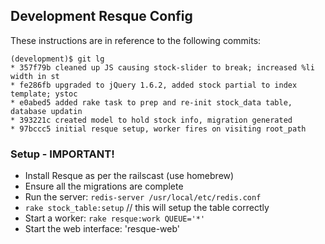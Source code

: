 ## Development Resque Config

These instructions are in reference to the following commits:

    (development)$ git lg
    * 357f79b cleaned up JS causing stock-slider to break; increased %li width in st
    * fe286fb upgraded to jQuery 1.6.2, added stock partial to index template; ystoc
    * e0abed5 added rake task to prep and re-init stock_data table, database updatin
    * 393221c created model to hold stock info, migration generated
    * 97bccc5 initial resque setup, worker fires on visiting root_path

### Setup - IMPORTANT!

* Install Resque as per the railscast (use homebrew)
* Ensure all the migrations are complete
* Run the server: `redis-server /usr/local/etc/redis.conf`
* `rake stock_table:setup` // this will setup the table correctly
* Start a worker: `rake resque:work QUEUE='*'`
* Start the web interface: 'resque-web'